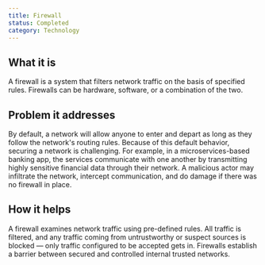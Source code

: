 ```yaml
---
title: Firewall
status: Completed
category: Technology
---
```


## What it is
A firewall is a system that filters network traffic on the basis of specified rules. Firewalls can be hardware, software, or a combination of the two.

## Problem it addresses
By default, a network will allow anyone to enter and depart as long as they follow the network's routing rules. Because of this default behavior, securing a network is challenging. For example, in a microservices-based banking app, the services communicate with one another by transmitting highly sensitive financial data through their network. A malicious actor may infiltrate the network, intercept communication, and do damage if there was no firewall in place.
 
## How it helps
A firewall examines network traffic using pre-defined rules. All traffic is filtered, and any traffic coming from untrustworthy or suspect sources is blocked — only traffic configured to be accepted gets in. Firewalls establish a barrier between secured and controlled internal trusted networks. 
